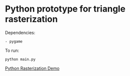 # Python prototype for triangle rasterization
Dependencies:
```
- pygame
```

To run:
```
python main.py
```

[Python Rasterization Demo](../../screenshots/python-rasterization-simple.png)
